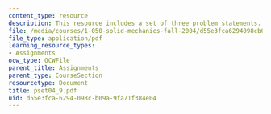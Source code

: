 ```yaml
---
content_type: resource
description: This resource includes a set of three problem statements.
file: /media/courses/1-050-solid-mechanics-fall-2004/d55e3fca6294098cb09a9fa71f384e04_pset04_9.pdf
file_type: application/pdf
learning_resource_types:
- Assignments
ocw_type: OCWFile
parent_title: Assignments
parent_type: CourseSection
resourcetype: Document
title: pset04_9.pdf
uid: d55e3fca-6294-098c-b09a-9fa71f384e04
---
```

